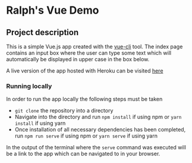 # Ralph's Vue Demo

## Project description

This is a simple Vue.js app created with the [vue-cli](https://cli.vuejs.org/) tool. The index page contains an input box where the user can type some text
which will automatically be displayed in upper case in the box below.

A live version of the app hosted with Heroku can be visited [here](https://salty-beyond-43499.herokuapp.com/)

### Running locally

In order to run the app locally the following steps must be taken

- `git clone` the repository into a directory
- Navigate into the directory and run `npm install` if using npm or `yarn install` if using yarn
- Once installation of all necessary dependencies has been completed, run `npm run serve` if using npm or `yarn serve` if using yarn

In the output of the terminal where the `serve` command was executed will be a link to the app which can be navigated to in your browser.
